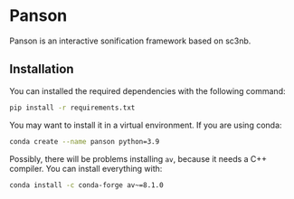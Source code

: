 # Panson

Panson is an interactive sonification framework based on sc3nb.

## Installation

You can installed the required dependencies with the following command:

```sh
pip install -r requirements.txt
```

You may want to install it in a virtual environment. If you are using conda:

```sh
conda create --name panson python=3.9
```

Possibly, there will be problems installing `av`, because it needs a C++ compiler.
You can install everything with:

```sh
conda install -c conda-forge av~=8.1.0
```
